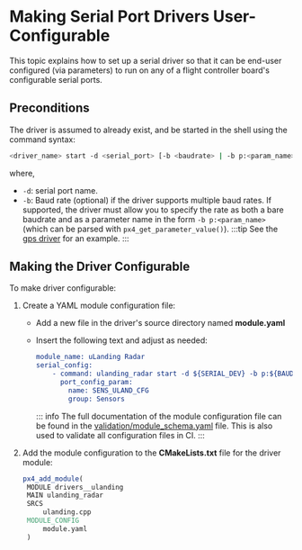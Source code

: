 # Making Serial Port Drivers User-Configurable

This topic explains how to set up a serial driver so that it can be end-user configured (via parameters) to run on any of a flight controller board's configurable serial ports.

## Preconditions

The driver is assumed to already exist, and be started in the shell using the command syntax:

```sh
<driver_name> start -d <serial_port> [-b <baudrate> | -b p:<param_name>]
```

where,

- `-d`: serial port name.
- `-b`: Baud rate (optional) if the driver supports multiple baud rates.
  If supported, the driver must allow you to specify the rate as both a bare baudrate and as a parameter name in the form `-b p:<param_name>` (which can be parsed with `px4_get_parameter_value()`).
  :::tip
  See the [gps driver](https://github.com/PX4/PX4-Autopilot/blob/main/src/drivers/gps/gps.cpp#L1023) for an example.
  :::

## Making the Driver Configurable

To make driver configurable:

1. Create a YAML module configuration file:

   - Add a new file in the driver's source directory named **module.yaml**
   - Insert the following text and adjust as needed:

     ```cmake
     module_name: uLanding Radar
     serial_config:
         - command: ulanding_radar start -d ${SERIAL_DEV} -b p:${BAUD_PARAM}
           port_config_param:
             name: SENS_ULAND_CFG
             group: Sensors
     ```

     ::: info
     The full documentation of the module configuration file can be found in the [validation/module_schema.yaml](https://github.com/PX4/PX4-Autopilot/blob/main/validation/module_schema.yaml) file.
     This is also used to validate all configuration files in CI.
     :::

1. Add the module configuration to the **CMakeLists.txt** file for the driver module:

   ```cmake
   px4_add_module(
   	MODULE drivers__ulanding
   	MAIN ulanding_radar
   	SRCS
   		ulanding.cpp
   	MODULE_CONFIG
   		module.yaml
   	)
   ```
